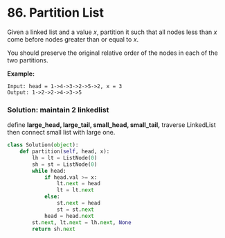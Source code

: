 # 86. Partition List

Given a linked list and a value _x_, partition it such that all nodes less than _x_ come before nodes greater than or equal to _x_.

You should preserve the original relative order of the nodes in each of the two partitions.

**Example:**

```text
Input: head = 1->4->3->2->5->2, x = 3
Output: 1->2->2->4->3->5
```

### Solution: maintain 2 linkedlist

define **large\_head, large\_tail, small\_head, small\_tail,** traverse LinkedList then connect small list with large one.

```python
class Solution(object):
    def partition(self, head, x):
        lh = lt = ListNode(0)
        sh = st = ListNode(0)
        while head:
            if head.val >= x:
                lt.next = head
                lt = lt.next
            else:
                st.next = head
                st = st.next
            head = head.next
        st.next, lt.next = lh.next, None
        return sh.next
```

